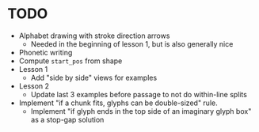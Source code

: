 # TODO

- Alphabet drawing with stroke direction arrows
  - Needed in the beginning of lesson 1, but is also generally nice
- Phonetic writing
- Compute `start_pos` from shape
- Lesson 1
  - Add "side by side" views for examples
- Lesson 2
  - Update last 3 examples before passage to not do within-line splits
- Implement "if a chunk fits, glyphs can be double-sized" rule.
  - Implement "if glyph ends in the top side of an imaginary glyph box" as a
    stop-gap solution
